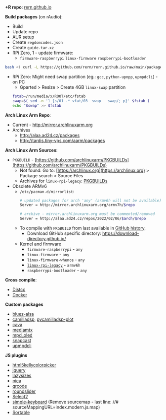 **+R repo**: [rern.github.io](https://rern.github.io)

**Build packages** (on rAudio):
- Build
- Update repo
- AUR setup
- Create `regdomcodes.json`
- Create `guide.tar.xz`
- RPi Zero, 1 - update firmware:
	- `firmware-raspberrypi` `linux-firmware` `raspberrypi-bootloader`
```sh
bash <( curl -L https://github.com/rern/rern.github.io/raw/main/package.sh )
```
- RPi Zero: Might need swap partition (eg.: `gcc`, `python-upnpp`, `upmpdcli`) - on PC
	- Gparted > Resize > Create 4GB `linux-swap` partition
   	```sh
    fstab=/run/media/x/ROOT/etc/fstab
 	swap=$( sed -n '1 {s/01 .* vfat/03  swap   swap/; p}' $fstab )
	echo "$swap" >> $fstab
	```

**Arch Linux Arm Repo**:
- Current - http://mirror.archlinuxarm.org
- Archives
	- http://alaa.ad24.cz/packages
	- http://tardis.tiny-vps.com/aarm/packages

**Arch Linux Arm Sources**:
- `PKGBUILD` - [https://github.com/archlinuxarm/PKGBUILDs](https://github.com/archlinuxarm/PKGBUILDs)
	- Not found: Go to: [https://archlinux.org](https://archlinux.org) > Package search > Source Files
   	- Archives for `linux-rpi-legacy`: [PKGBUILDs](https://github.com/archlinuxarm/PKGBUILDs/tree/4a2735c88645cf21e6817b6a32902f0528a60887)
- Obsolete ARMv6
	- `/etc/pacman.d/mirrorlist`:
		```sh
  		# updated packages for arch 'any' (armv6h will not be available)
  		Server = http://mirror.archlinuxarm.org/armv7h/$repo
  
  		# archive - mirror.archlinuxarm.org must be commented/removed
		Server = http://alaa.ad24.cz/repos/2022/02/06/$arch/$repo
		```
	- To compile with `PKGBUILD` from last available in [GitHub history](https://github.com/archlinuxarm/PKGBUILDs/tree/5fb6d2b2e8292fb1df5c1d7a347493c9e2164810).
		- Download GitHub specific directory: https://download-directory.github.io/
	- Kernel and firmware
		- `firmware-raspberrypi` - `any`
		- `linux-firmware` - `any`
		- `linux-firmware-whence` - `any`
		- [`linux-rpi-legacy`](https://github.com/archlinuxarm/PKGBUILDs/tree/5fb6d2b2e8292fb1df5c1d7a347493c9e2164810/core/linux-rpi-legacy) - `armv6h`
		- `raspberrypi-bootloader` - `any`

**Cross compile**:
- [Distcc](https://github.com/rern/rern.github.io/blob/main/cross-compile.md#distcc)
- [Docker](https://github.com/rern/rern.github.io/blob/main/cross-compile.md#docker)

**Custom packages**
- [bluez-alsa](https://github.com/Arkq/bluez-alsa/tags)
- [camilladsp](https://github.com/HEnquist/camilladsp), [pycamilladsp-plot](https://github.com/HEnquist/pycamilladsp-plot)
- [cava](https://github.com/karlstav/cava)
- [mediamtx](https://github.com/aler9/mediamtx)
- [mpd_oled](https://github.com/antiprism/mpd_oled/tags)
- [snapcast](https://github.com/badaix/snapcast)
- [upmpdcli](https://www.lesbonscomptes.com/upmpdcli/downloads/?C=N;O=D)

**JS plugins**
- [html5kellycolorpicker](https://github.com/NC22/HTML5-Color-Picker)
- [jquery](https://jquery.com/)
- [lazysizes](https://github.com/aFarkas/lazysizes)
- [pica](https://github.com/nodeca/pica/tags)
- [qrcode](https://github.com/datalog/qrcode-svg)
- [roundslider](https://github.com/soundar24/roundSlider)
- [Select2](https://github.com/select2/select2)
- [simple-keyboard](https://github.com/hodgef/simple-keyboard/blob/master/build/index.modern.js) (Remove sourcemap - last line: //# sourceMappingURL=index.modern.js.map)
- [Sortable](https://github.com/SortableJS/Sortable)
